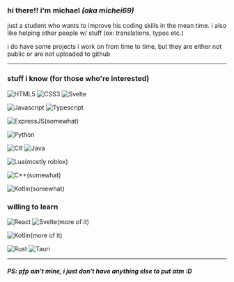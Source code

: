 ### hi there!! i'm **michael** *(aka michei69)*
just a student who wants to improve his coding skills in the mean time. i also like helping other people w/ stuff (ex: translations, typos etc.)

i do have some projects i work on from time to time, but they are either not public or are not uploaded to github

---

### stuff i know (for those who're interested)
![HTML5](https://img.shields.io/static/v1?label=&message=HTML&logo=html5&color=e34f26&logoColor=ffffff&style=flat-square)
![CSS3](https://img.shields.io/static/v1?label=&message=CSS&logo=css3&color=1572b6&logoColor=ffffff&style=flat-square)
![Svelte](https://img.shields.io/static/v1?label=&message=Svelte&logo=svelte&color=f1413d&logoColor=ffffff&style=flat-square)


![Javascript](https://img.shields.io/static/v1?label=&message=Javascript&logo=javascript&color=eeee00&logoColor=ffffff&style=flat-square)
![Typescript](https://img.shields.io/static/v1?label=&message=Typescript&logo=typescript&color=0099dd&logoColor=ffffff&style=flat-square)

![ExpressJS](https://img.shields.io/static/v1?label=&message=ExpressJS&logo=express&color=444&logoColor=ffffff&style=flat-square)(somewhat)

![Python](https://img.shields.io/static/v1?label=&message=Python&logo=python&color=3c78a9&logoColor=ffffff&style=flat-square)

![C#](https://img.shields.io/static/v1?label=&message=C%23&logo=dotnet&color=5555dd&logoColor=ffffff&style=flat-square)
![Java](https://img.shields.io/static/v1?label=&message=Java&logo=openjdk&color=d56a20&logoColor=ffffff&style=flat-square)

![Lua](https://img.shields.io/static/v1?label=&message=Lua&logo=lua&color=00a1ff&logoColor=ffffff&style=flat-square)(mostly roblox)

![C++](https://img.shields.io/static/v1?label=&message=C%2b%2b&logo=cplusplus&color=226600&logoColor=ffffff&style=flat-square)(somewhat)

![Kotlin](https://img.shields.io/static/v1?label=&message=Kotlin&logo=kotlin&color=f18133&logoColor=ffffff&style=flat-square)(somewhat)


### willing to learn

![React](https://img.shields.io/static/v1?label=&message=React&logo=react&color=2266cc&logoColor=ffffff&style=flat-square)
![Svelte](https://img.shields.io/static/v1?label=&message=Svelte&logo=svelte&color=f1413d&logoColor=ffffff&style=flat-square)(more of it)

![Kotlin](https://img.shields.io/static/v1?label=&message=Kotlin&logo=kotlin&color=f18133&logoColor=ffffff&style=flat-square)(more of it)

![Rust](https://img.shields.io/static/v1?label=&message=Rust&logo=rust&color=000&logoColor=ffffff&style=flat-square)
![Tauri](https://img.shields.io/static/v1?label=&message=Tauri&logo=tauri&color=24c8db&logoColor=ffffff&style=flat-square)

---

##### PS: pfp ain't mine, i just don't have anything else to put atm :D
